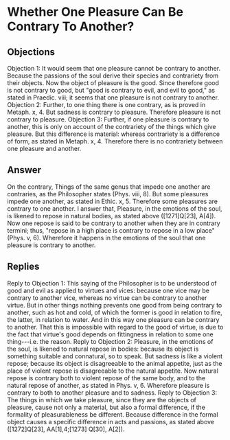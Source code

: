 # Whether One Pleasure Can Be Contrary To Another?
## Objections
Objection 1: It would seem that one pleasure cannot be contrary to another. Because the passions of the soul derive their species and contrariety from their objects. Now the object of pleasure is the good. Since therefore good is not contrary to good, but "good is contrary to evil, and evil to good," as stated in Praedic. viii; it seems that one pleasure is not contrary to another.
Objection 2: Further, to one thing there is one contrary, as is proved in Metaph. x, 4. But sadness is contrary to pleasure. Therefore pleasure is not contrary to pleasure.
Objection 3: Further, if one pleasure is contrary to another, this is only on account of the contrariety of the things which give pleasure. But this difference is material: whereas contrariety is a difference of form, as stated in Metaph. x, 4. Therefore there is no contrariety between one pleasure and another.
## Answer
On the contrary, Things of the same genus that impede one another are contraries, as the Philosopher states (Phys. viii, 8). But some pleasures impede one another, as stated in Ethic. x, 5. Therefore some pleasures are contrary to one another.
I answer that, Pleasure, in the emotions of the soul, is likened to repose in natural bodies, as stated above ([1271]Q[23], A[4]). Now one repose is said to be contrary to another when they are in contrary termini; thus, "repose in a high place is contrary to repose in a low place" (Phys. v, 6). Wherefore it happens in the emotions of the soul that one pleasure is contrary to another.
## Replies
Reply to Objection 1: This saying of the Philosopher is to be understood of good and evil as applied to virtues and vices: because one vice may be contrary to another vice, whereas no virtue can be contrary to another virtue. But in other things nothing prevents one good from being contrary to another, such as hot and cold, of which the former is good in relation to fire, the latter, in relation to water. And in this way one pleasure can be contrary to another. That this is impossible with regard to the good of virtue, is due to the fact that virtue's good depends on fittingness in relation to some one thing---i.e. the reason.
Reply to Objection 2: Pleasure, in the emotions of the soul, is likened to natural repose in bodies: because its object is something suitable and connatural, so to speak. But sadness is like a violent repose; because its object is disagreeable to the animal appetite, just as the place of violent repose is disagreeable to the natural appetite. Now natural repose is contrary both to violent repose of the same body, and to the natural repose of another, as stated in Phys. v, 6. Wherefore pleasure is contrary to both to another pleasure and to sadness.
Reply to Objection 3: The things in which we take pleasure, since they are the objects of pleasure, cause not only a material, but also a formal difference, if the formality of pleasurableness be different. Because difference in the formal object causes a specific difference in acts and passions, as stated above ([1272]Q[23], AA[1],4;[1273] Q[30], A[2]).